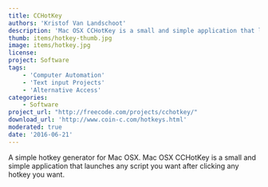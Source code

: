 ```yaml
---
title: CCHotKey
authors: 'Kristof Van Landschoot'
description: 'Mac OSX CCHotKey is a small and simple application that launches any script you want after clicking any hotkey you want.'
thumb: items/hotkey-thumb.jpg
image: items/hotkey.jpg
license: 
project: Software
tags:
    - 'Computer Automation'
    - 'Text input Projects'
    - 'Alternative Access'
categories:
    - Software
project_url: "http://freecode.com/projects/cchotkey/"
download_url: 'http://www.coin-c.com/hotkeys.html'
moderated: true
date: '2016-06-21'
---
```

A simple hotkey generator for Mac OSX. Mac OSX CCHotKey is a small and simple application that launches any script you want after clicking any hotkey you want.